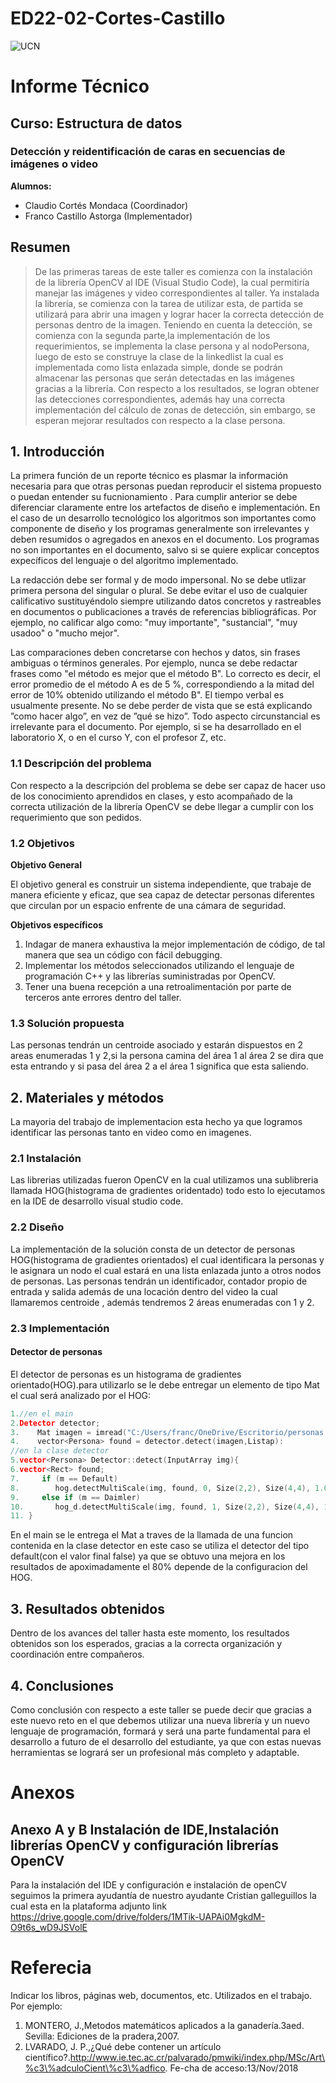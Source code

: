 # ED22-02-Cortes-Castillo
![UCN](images/60x60-ucn-negro.png)


# Informe Técnico 
## Curso: Estructura de datos
### Detección y reidentificación de caras en secuencias de imágenes o video

**Alumnos:**

* Claudio Cortés Mondaca (Coordinador)
* Franco Castillo Astorga (Implementador)

## Resumen 

>De las primeras tareas de este taller es comienza con la instalación de la librería OpenCV al IDE (Visual Studio Code), la cual permitiría manejar las imágenes y video correspondientes al taller. Ya instalada la librería, se comienza con la tarea de utilizar esta, de partida se utilizará para abrir una imagen y lograr hacer la correcta detección de personas dentro de la imagen. 
Teniendo en cuenta la detección, se comienza con la segunda parte,la implementación de los requerimientos, se implementa la clase persona y al nodoPersona, luego de esto se construye la clase de la linkedlist la cual es implementada como lista enlazada simple, donde se podrán almacenar las personas que serán detectadas en las imágenes gracias a la librería.
Con respecto a los resultados, se logran obtener las detecciones correspondientes, además hay una correcta implementación del cálculo de zonas de detección, sin embargo, se esperan mejorar resultados con respecto a la clase persona.

## 1. Introducción

La primera función de un reporte técnico es plasmar la información necesaria para que otras personas puedan reproducir el sistema propuesto o puedan entender su fucnionamiento . Para cumplir anterior se debe diferenciar claramente entre los artefactos de diseño e implementación. En el caso de un desarrollo tecnológico los algoritmos son importantes como componente de diseño y los programas generalmente son irrelevantes y deben resumidos o agregados en anexos en el documento. Los programas no son importantes en el documento, salvo si se quiere explicar conceptos expecíficos del lenguaje o del algoritmo implementado.

La redacción debe ser formal y de modo impersonal. No se debe utlizar primera persona del singular o plural. Se debe evitar el uso de cualquier calificativo sustituyéndolo siempre utilizando datos concretos y rastreables en documentos o publicaciones a través de referencias bibliográficas. Por ejemplo, no calificar algo como: "muy importante", "sustancial", "muy usadoo" o "mucho mejor".

Las comparaciones deben concretarse con hechos y datos, sin frases ambiguas o términos generales. Por ejemplo, nunca se debe redactar frases como "el método es mejor que el método B". Lo correcto es decir, el error promedio de el método A es de 5 %, correspondiendo a la mitad del error de 10% obtenido utilizando el método B". El tiempo verbal es usualmente presente. No se debe perder de vista que se está explicando ”como hacer algo”, en vez de ”qué se hizo”. Todo aspecto circunstancial es irrelevante para el documento. Por ejemplo, si se ha desarrollado en el laboratorio X, o en el curso Y, con el profesor Z, etc.

### 1.1 Descripción del problema

Con respecto a la descripción del problema se debe ser capaz de hacer uso de los conocimiento aprendidos en clases, y esto acompañado de la correcta utilización de la librería OpenCV se debe llegar a cumplir con los requerimiento que son pedidos.

### 1.2 Objetivos 

**Objetivo General**

El objetivo general es construir un sistema independiente, que trabaje de manera eficiente y eficaz, que sea capaz de detectar personas diferentes que circulan por un espacio enfrente de una cámara de seguridad. 

**Objetivos específicos**

1. Indagar de manera exhaustiva la mejor implementación de código, de tal manera que sea un código con fácil debugging. 
2. Implementar los métodos seleccionados utilizando el lenguaje de programación C++ y las librerías suministradas por OpenCV.
3. Tener una buena recepción a una retroalimentación por parte de terceros ante errores dentro del taller.

### 1.3 Solución propuesta

Las personas tendrán un centroide asociado y estarán dispuestos en 2 areas enumeradas  1 y 2,si la persona camina del área 1 al área 2 se dira que esta entrando y si pasa del área 2 a el área 1 significa que esta saliendo.

## 2. Materiales y métodos

La mayoria del trabajo de implementacion esta hecho ya que logramos identificar las personas tanto en video como en imagenes. 

### 2.1 Instalación

Las librerias utilizadas fueron OpenCV en la cual utilizamos una sublibreria llamada HOG(histograma de gradientes oridentado) todo esto lo ejecutamos en la IDE de desarrollo visual studio code.

### 2.2 Diseño 

La implementación de la solución consta de un detector de personas HOG(histograma de gradientes orientados) el cual identificara la personas y le asignara un nodo el cual estará en una lista enlazada junto a otros nodos de personas. Las personas tendrán un identificador, contador propio de entrada y salida además de una locación dentro del video la cual llamaremos centroide , además tendremos 2 áreas enumeradas con 1 y 2. 

### 2.3 Implementación 

#### Detector de personas

El detector de personas es un histograma de gradientes orientado(HOG).para utilizarlo se le debe entregar un elemento de tipo Mat el cual será analizado por el HOG:

```c++
1.//en el main    
2.Detector detector;
3.    Mat imagen = imread("C:/Users/franc/OneDrive/Escritorio/personas.jpg");
4.    vector<Persona> found = detector.detect(imagen,Listap):
//en la clase detector
5.vector<Persona> Detector::detect(InputArray img){
6.vector<Rect> found;
7.     if (m == Default)
8.        hog.detectMultiScale(img, found, 0, Size(2,2), Size(4,4), 1.05, 2, false);
9.     else if (m == Daimler)
10.       hog_d.detectMultiScale(img, found, 1, Size(2,2), Size(4,4), 1.05, 3, true);
11. }
```
En el main se le entrega el Mat a traves de la llamada de una funcion contenida en la clase detector en este caso se utiliza el detector del tipo default(con el valor final false) ya que se obtuvo una mejora en los resultados de apoximadamente el 80% depende de la configuracion del HOG.

## 3. Resultados obtenidos
Dentro de los avances del taller hasta este momento, los resultados obtenidos son los esperados, gracias a la correcta organización y coordinación entre compañeros.

## 4. Conclusiones
Como conclusión con respecto a este taller se puede decir que gracias a este nuevo reto en el que debemos utilizar una nueva librería y un nuevo lenguaje de programación, formará y será una parte fundamental para el desarrollo a futuro de el desarrollo del estudiante, ya que con estas nuevas herramientas se logrará ser un profesional más completo y adaptable.

# Anexos

## Anexo A y B Instalación de IDE,Instalación librerías OpenCV y configuración librerías OpenCV

Para la instalación del IDE y configuración e instalación de openCV seguimos la primera ayudantía de nuestro ayudante Cristian galleguillos la cual esta en la plataforma adjunto link https://drive.google.com/drive/folders/1MTik-UAPAi0MgkdM-O9t6s_wD9JSVolE

# Referecia

Indicar los libros, páginas web, documentos, etc. Utilizados en el trabajo. Por ejemplo:

1. MONTERO, J.,Metodos matemáticos aplicados a la ganadería.3aed. Sevilla: Ediciones de la pradera,2007.
2. LVARADO,   J.   P.,¿Qué   debe   contener   un   artículo   científico?.http://www.ie.tec.ac.cr/palvarado/pmwiki/index.php/MSc/Art\%c3\%adculoCient\%c3\%adfico. Fe-cha de acceso:13/Nov/2018

